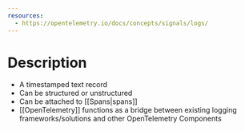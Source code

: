 ```yaml
---
resources:
  - https://opentelemetry.io/docs/concepts/signals/logs/
---
```

# Description
- A timestamped text record
- Can be structured or unstructured
- Can be attached to [[Spans|spans]]
- [[OpenTelemetry]] functions as a bridge between existing logging frameworks/solutions and other OpenTelemetry Components